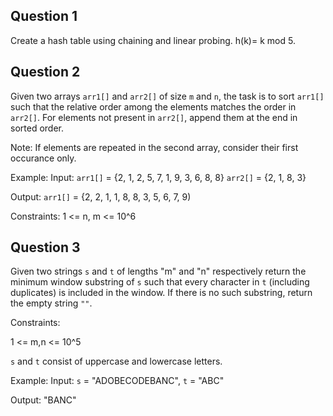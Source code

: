 ## Question 1

Create a hash table using chaining and linear probing. h(k)= k mod 5.

## Question 2

Given two arrays `arr1[]` and `arr2[]` of size `m` and `n`, the task is to sort `arr1[]` such that the relative order among the elements matches the order in `arr2[]`. For elements not present in `arr2[]`, append them at the end in sorted order.

Note: If elements are repeated in the second array, consider their first occurance only.

Example: Input: `arr1[]` = {2, 1, 2, 5, 7, 1, 9, 3, 6, 8, 8} `arr2[]` = {2, 1, 8, 3}

Output: `arr1[]` = {2, 2, 1, 1, 8, 8, 3, 5, 6, 7, 9)

Constraints: 1 <= n, m <= 10^6

## Question 3

Given two strings `s` and `t` of lengths "m" and "n" respectively return the minimum window substring of `s` such that every character in `t` (including duplicates) is included in the window. If there is no such substring, return the empty string `""`.

Constraints:

1 <= m,n <= 10^5

`s` and `t` consist of uppercase and lowercase letters.

Example: Input: `s` = "ADOBECODEBANC", `t` = "ABC"

Output: "BANC"